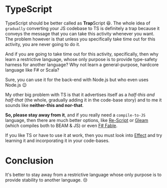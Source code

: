 # TypeScript

TypeScript should be better called as **Trap**Script 😆. The whole idea of `gradually` converting your JS codebase to TS is definitely a trap because it conveys the message that you can take this activity whenever you want. The problem however is that unless you specifically take time out for this activity, you are never going to do it.

And if you are going to take time out for this activity, specifically, then why learn a restrictive language, whose only purpose is to provide type-safety harness for another language? Why not learn a general-purpose, hardcore language like F# or Scala?

Sure, you can use it for the back-end with Node.js but who even uses Node.js 😉

My other big problem with TS is that it advertises itself as a *half-this and half-that* (the whole, gradually adding it in the code-base story) and to me it sounds like **neither-this and nor-that**.

**So, please stay away from it**, and if you really need a `compile-to-JS` language, then there are much better options, like [Re-Script](https://rescript-lang.org/) or [Gleam](https://gleam.run/) (which compiles both to BEAM & JS) or even [F# Fable](https://fable.io/).

If you like TS or have to use it at work, then you must look into [Effect](https://effect.website/) and try learning it and incorporating it in your code-bases.

# Conclusion

It's better to stay away from a restrictive language whose only purpose is to provide stability to another language. 😒
